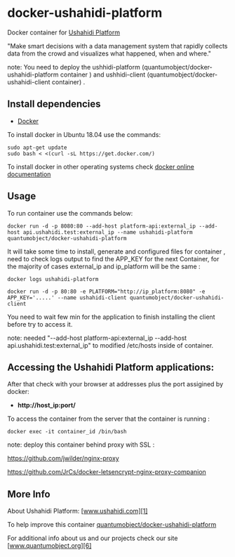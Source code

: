 # docker-ushahidi-platform

Docker container for [Ushahidi Platform][3]

"Make smart decisions with a data management system that rapidly collects data from the crowd and visualizes what happened, when and where."

note: You need to deploy the ushhidi-platform (quantumobject/docker-ushahidi-platform container ) and ushhidi-client (quantumobject/docker-ushahidi-client container) . 

## Install dependencies

  - [Docker][2]

To install docker in Ubuntu 18.04 use the commands:

    sudo apt-get update
    sudo bash < <(curl -sL https://get.docker.com/)

 To install docker in other operating systems check [docker online documentation][4]

## Usage

To run container use the commands below:

    docker run -d -p 8080:80 --add-host platform-api:external_ip --add-host api.ushahidi.test:external_ip --name ushahidi-platform quantumobject/docker-ushahidi-platform

It will take some time to install, generate and configured files for container , need to check logs output to find the APP_KEY for the next Container, for the majority of cases external_ip and ip_platform will be the same :

    docker logs ushahidi-platform

    docker run -d -p 80:80 -e PLATFORM="http://ip_platform:8080" -e APP_KEY='.....' --name ushahidi-client quantumobject/docker-ushahidi-client
  
You need to wait few min for the application to finish installing the client before try to access it.

note: needed "--add-host platform-api:external_ip --add-host api.ushahidi.test:external_ip" to modified /etc/hosts inside of container.

## Accessing the Ushahidi Platform applications:

After that check with your browser at addresses plus the port assigined by docker:

  - **http://host_ip:port/**

To access the container from the server that the container is running :

    docker exec -it container_id /bin/bash
    
note: deploy this container behind proxy with SSL :

https://github.com/jwilder/nginx-proxy

https://github.com/JrCs/docker-letsencrypt-nginx-proxy-companion

## More Info

About Ushahidi Platform: [www.ushahidi.com][1]

To help improve this container [quantumobject/docker-ushahidi-platform][5]

For additional info about us and our projects check our site [www.quantumobject.org][6]

[1]:http://www.ushahidi.com/
[2]:https://www.docker.com
[3]:http://www.ushahidi.com/product/ushahidi/
[4]:http://docs.docker.com
[5]:https://github.com/QuantumObject/docker-ushahidi-platform
[6]:https://www.quantumobject.org/
